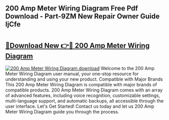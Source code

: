 ## 200 Amp Meter Wiring Diagram Free Pdf Download - Part-9ZM New Repair Owner Guide IjCfe

# <h2><a href="http://dfjc9m.blite.top/?on=200+Amp+Meter+Wiring+Diagram">🔗Download New 👉🔴 200 Amp Meter Wiring Diagram</a></h2>

[![200 Amp Meter Wiring Diagram download](https://i.imgur.com/lujVjoI.png)](http://dfjc9m.blite.top/?on=200+Amp+Meter+Wiring+Diagram)
Welcome to the 200 Amp Meter Wiring Diagram user manual, your one-stop resource for understanding and using your new product. Compatible with Major Brands This 200 Amp Meter Wiring Diagram is compatible with major brands of compatible products. 200 Amp Meter Wiring Diagram comes with an array of advanced features, including voice recognition, customizable settings, multi-language support, and automatic backups, all accessible through the user interface. Let's Get Started! Contact us today and let us 200 Amp Meter Wiring Diagram guide you through the process.
